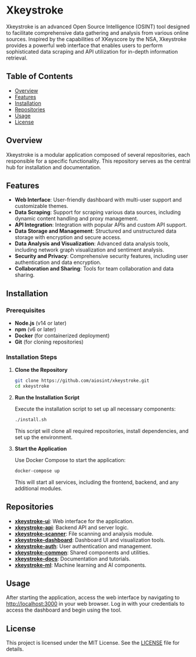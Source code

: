 # Xkeystroke

Xkeystroke is an advanced Open Source Intelligence (OSINT) tool designed to facilitate comprehensive data gathering and analysis from various online sources. Inspired by the capabilities of XKeyscore by the NSA, Xkeystroke provides a powerful web interface that enables users to perform sophisticated data scraping and API utilization for in-depth information retrieval.

## Table of Contents

- [Overview](#overview)
- [Features](#features)
- [Installation](#installation)
- [Repositories](#repositories)
- [Usage](#usage)
- [License](#license)

## Overview

Xkeystroke is a modular application composed of several repositories, each responsible for a specific functionality. This repository serves as the central hub for installation and documentation.

## Features

- **Web Interface**: User-friendly dashboard with multi-user support and customizable themes.
- **Data Scraping**: Support for scraping various data sources, including dynamic content handling and proxy management.
- **API Integration**: Integration with popular APIs and custom API support.
- **Data Storage and Management**: Structured and unstructured data storage with encryption and secure access.
- **Data Analysis and Visualization**: Advanced data analysis tools, including network graph visualization and sentiment analysis.
- **Security and Privacy**: Comprehensive security features, including user authentication and data encryption.
- **Collaboration and Sharing**: Tools for team collaboration and data sharing.

## Installation

### Prerequisites

- **Node.js** (v14 or later)
- **npm** (v6 or later)
- **Docker** (for containerized deployment)
- **Git** (for cloning repositories)

### Installation Steps

1. **Clone the Repository**

   ```bash
   git clone https://github.com/aiosint/xkeystroke.git
   cd xkeystroke
   ```

2. **Run the Installation Script**

   Execute the installation script to set up all necessary components:

   ```bash
   ./install.sh
   ```

   This script will clone all required repositories, install dependencies, and set up the environment.

3. **Start the Application**

   Use Docker Compose to start the application:

   ```bash
   docker-compose up
   ```

   This will start all services, including the frontend, backend, and any additional modules.

## Repositories

- **[xkeystroke-ui](https://github.com/your-username/xkeystroke-ui)**: Web interface for the application.
- **[xkeystroke-api](https://github.com/your-username/xkeystroke-api)**: Backend API and server logic.
- **[xkeystroke-scanner](https://github.com/your-username/xkeystroke-scanner)**: File scanning and analysis module.
- **[xkeystroke-dashboard](https://github.com/your-username/xkeystroke-dashboard)**: Dashboard UI and visualization tools.
- **[xkeystroke-auth](https://github.com/your-username/xkeystroke-auth)**: User authentication and management.
- **[xkeystroke-common](https://github.com/your-username/xkeystroke-common)**: Shared components and utilities.
- **[xkeystroke-docs](https://github.com/your-username/xkeystroke-docs)**: Documentation and tutorials.
- **[xkeystroke-ml](https://github.com/your-username/xkeystroke-ml)**: Machine learning and AI components.

## Usage

After starting the application, access the web interface by navigating to [http://localhost:3000](http://localhost:3000) in your web browser. Log in with your credentials to access the dashboard and begin using the tool.


## License

This project is licensed under the MIT License. See the [LICENSE](LICENSE) file for details.
